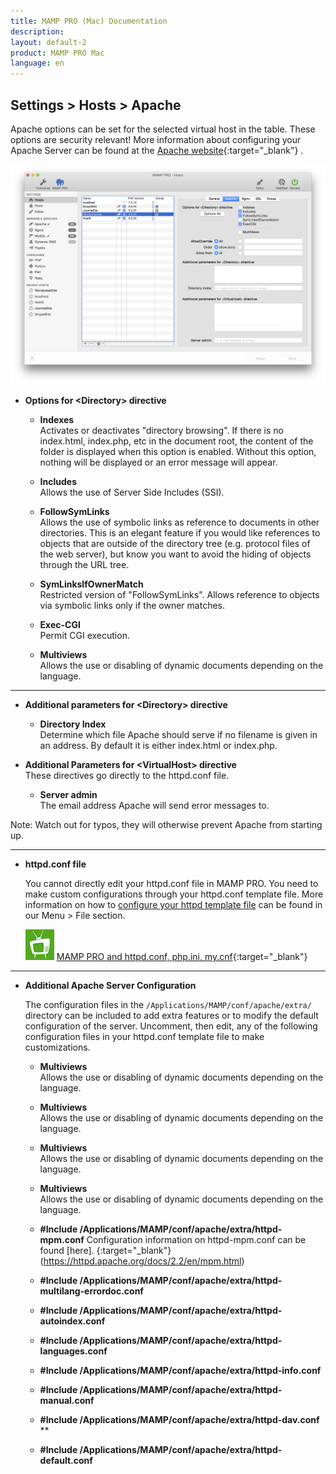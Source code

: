 ```yaml
---
title: MAMP PRO (Mac) Documentation
description: 
layout: default-2
product: MAMP PRO Mac
language: en
---
```


## Settings > Hosts > Apache

Apache options can be set for the selected virtual host in the table. These options are security relevant! More information about configuring your Apache Server can be found at the [Apache website](https://httpd.apache.org/docs/2.2/){:target="_blank"} .

![MAMP](Apache.png)

*  **Options for &lt;Directory&gt; directive**  

    *  **Indexes**  
       Activates or deactivates "directory browsing". If there is no index.html, index.php, etc in the document root,
       the content of the folder is displayed when this option is enabled. Without this option, nothing will be displayed
       or an error message will appear.

   *  **Includes**  
       Allows the use of Server Side Includes (SSI).

    *  **FollowSymLinks**  
       Allows the use of symbolic links as reference to documents in other directories. This is an elegant feature if
       you would like references to objects that are outside of the directory tree (e.g. protocol files of the web server),
       but know you want to avoid the hiding of objects through the URL tree.

    *  **SymLinksIfOwnerMatch**  
       Restricted version of "FollowSymLinks". Allows reference to objects via symbolic links only if the owner matches.

    *  **Exec-CGI**  
       Permit CGI execution.

    *  **Multiviews**  
       Allows the use or disabling of dynamic documents depending on the language.

---

*  **Additional parameters for &lt;Directory&gt; directive**  

   *  **Directory Index**  
      Determine which file Apache should serve if no filename is given in an address.
      By default it is either index.html or index.php.

*  **Additional Parameters for &lt;VirtualHost&gt; directive**  
   These directives go directly to the httpd.conf file. 


   *  **Server admin**  
      The email address Apache will send error messages to.

<div class="alert" role="alert">
Note: Watch out for typos, they will otherwise prevent Apache from starting up.
</div>

---

*  **httpd.conf file**  

   You cannot directly edit your httpd.conf file in MAMP PRO. You need to make custom configurations through your httpd.conf template file. More information on how to [configure your httpd template file](../../../Menu/File#edit_templates) can be found in our Menu > File section.

   ![MAMP](../../../Videos/MAMPtv.png) [MAMP PRO and httpd.conf, php.ini, my.cnf](https://www.youtube.com/watch?v=tYLykP2CxMM){:target="_blank"}

---

*  **Additional Apache Server Configuration**

   The configuration files in the `/Applications/MAMP/conf/apache/extra/` directory can be included to add extra features or to    modify the default configuration of the server. Uncomment, then edit, any of the following configuration files in your httpd.conf template file to make customizations.
   
      *  **Multiviews**  
       Allows the use or disabling of dynamic documents depending on the language.
      *  **Multiviews**  
       Allows the use or disabling of dynamic documents depending on the language.
      *  **Multiviews**  
       Allows the use or disabling of dynamic documents depending on the language.
      *  **Multiviews**  
       Allows the use or disabling of dynamic documents depending on the language.

      *  **#Include /Applications/MAMP/conf/apache/extra/httpd-mpm.conf**
            Configuration information on httpd-mpm.conf can be found [here]. {:target="_blank"}       (https://httpd.apache.org/docs/2.2/en/mpm.html)
      *  **#Include /Applications/MAMP/conf/apache/extra/httpd-multilang-errordoc.conf**  
      *  **#Include /Applications/MAMP/conf/apache/extra/httpd-autoindex.conf**  
      *  **#Include /Applications/MAMP/conf/apache/extra/httpd-languages.conf**  
      *  **#Include /Applications/MAMP/conf/apache/extra/httpd-info.conf**  
      *  **#Include /Applications/MAMP/conf/apache/extra/httpd-manual.conf**  
      *  **#Include /Applications/MAMP/conf/apache/extra/httpd-dav.conf**  **  
      *  **#Include /Applications/MAMP/conf/apache/extra/httpd-default.conf**  

